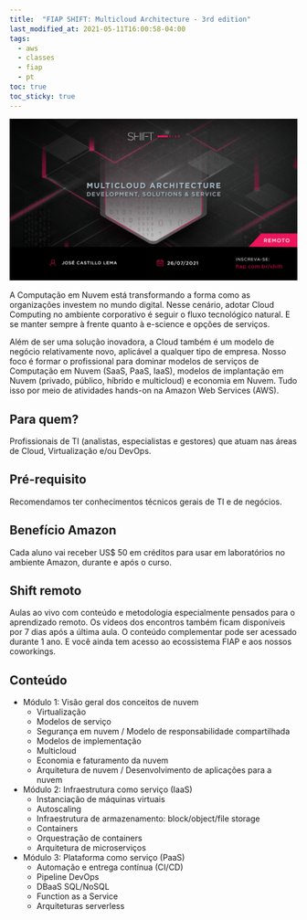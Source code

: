 ```yaml
---
title:  "FIAP SHIFT: Multicloud Architecture - 3rd edition"
last_modified_at: 2021-05-11T16:00:58-04:00
tags:
  - aws
  - classes
  - fiap
  - pt
toc: true
toc_sticky: true
---
```


[![](/assets/images/posts/2021-05-11-shift-multicloud-3.png)](https://www.fiap.com.br/shift/curso/tecnologia/multicloud-architecture-development-solutions-service-online)

A Computação em Nuvem está transformando a forma como as organizações investem no mundo digital. Nesse cenário, adotar Cloud Computing no ambiente corporativo é seguir o fluxo tecnológico natural. E se manter sempre à frente quanto à e-science e opções de serviços.

Além de ser uma solução inovadora, a Cloud também é um modelo de negócio relativamente novo, aplicável a qualquer tipo de empresa. Nosso foco é formar o profissional para dominar modelos de serviços de Computação em Nuvem (SaaS, PaaS, IaaS), modelos de implantação em Nuvem (privado, público, híbrido e multicloud) e economia em Nuvem. Tudo isso por meio de atividades hands-on na Amazon Web Services (AWS).

## Para quem?
Profissionais de TI (analistas, especialistas e gestores) que atuam nas áreas de Cloud, Virtualização e/ou DevOps.

## Pré-requisito
Recomendamos ter conhecimentos técnicos gerais de TI e de negócios.

## Benefício Amazon

Cada aluno vai receber US$ 50 em créditos para usar em laboratórios no ambiente Amazon, durante e após o curso.

## Shift remoto
Aulas ao vivo com conteúdo e metodologia especialmente pensados para o aprendizado remoto. Os vídeos dos encontros também ficam disponíveis por 7 dias após a última aula. O conteúdo complementar pode ser acessado durante 1 ano. E você ainda tem acesso ao ecossistema FIAP e aos nossos coworkings.

## Conteúdo

 - Módulo 1: Visão geral dos conceitos de nuvem
    * Virtualização
    * Modelos de serviço
    * Segurança em nuvem / Modelo de responsabilidade compartilhada
    * Modelos de implementação
    * Multicloud
    * Economia e faturamento da nuvem
    * Arquitetura de nuvem / Desenvolvimento de aplicações para a nuvem
 - Módulo 2: Infraestrutura como serviço  (IaaS)
    * Instanciação de máquinas virtuais
    * Autoscaling
    * Infraestrutura de armazenamento: block/object/file storage
    * Containers
    * Orquestração de containers
    * Arquitetura de microserviços
 - Módulo 3: Plataforma como serviço (PaaS)
    * Automação e entrega contínua (CI/CD)
    * Pipeline DevOps
    * DBaaS SQL/NoSQL
    * Function as a Service
    * Arquiteturas serverless